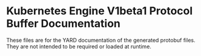 # Kubernetes Engine V1beta1 Protocol Buffer Documentation

These files are for the YARD documentation of the generated protobuf files.
They are not intended to be required or loaded at runtime.
